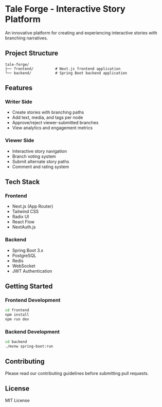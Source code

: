 # Tale Forge - Interactive Story Platform

An innovative platform for creating and experiencing interactive stories with branching narratives.

## Project Structure

```
tale-forge/
├── frontend/          # Next.js frontend application
└── backend/           # Spring Boot backend application
```

## Features

### Writer Side

- Create stories with branching paths
- Add text, media, and tags per node
- Approve/reject viewer-submitted branches
- View analytics and engagement metrics

### Viewer Side

- Interactive story navigation
- Branch voting system
- Submit alternate story paths
- Comment and rating system

## Tech Stack

### Frontend

- Next.js (App Router)
- Tailwind CSS
- Radix UI
- React Flow
- NextAuth.js

### Backend

- Spring Boot 3.x
- PostgreSQL
- Redis
- WebSocket
- JWT Authentication

## Getting Started

### Frontend Development

```bash
cd frontend
npm install
npm run dev
```

### Backend Development

```bash
cd backend
./mvnw spring-boot:run
```

## Contributing

Please read our contributing guidelines before submitting pull requests.

## License

MIT License
